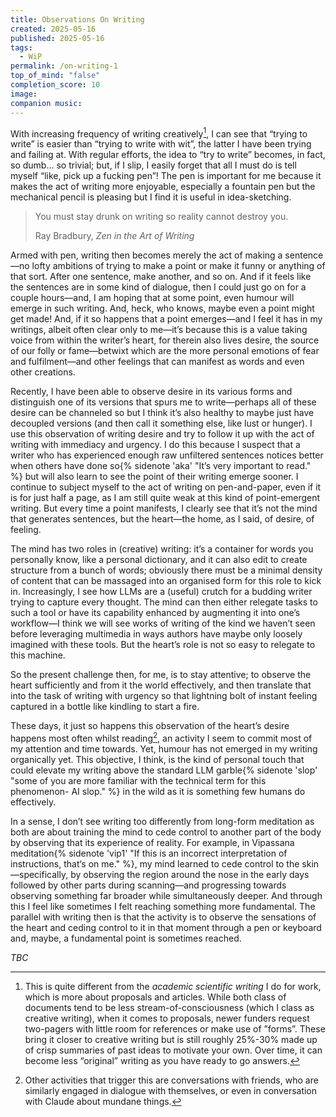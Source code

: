 ```yaml
---
title: Observations On Writing
created: 2025-05-16
published: 2025-05-16
tags:
  - WiP
permalink: /on-writing-1
top_of_mind: "false"
completion_score: 10
image: 
companion music:
---
```

With increasing frequency of writing creatively[^1], I can see that “trying to write” is easier than “trying to write with wit”, the latter I have been trying and failing at. With regular efforts, the idea to “try to write” becomes, in fact, so dumb… so trivial; but, if I slip, I easily forget that all I must do is tell myself “like, pick up a fucking pen”! The pen is important for me because it makes the act of writing more enjoyable, especially a fountain pen but the mechanical pencil is pleasing but I find it is useful in idea-sketching.


> You must stay drunk on writing so reality cannot destroy you.
> 
> Ray Bradbury, _Zen in the Art of Writing_

Armed with pen, writing then becomes merely the act of making a sentence—no lofty ambitions of trying to make a point or make it funny or anything of that sort. After one sentence, make another, and so on. And if it feels like the sentences are in some kind of dialogue, then I could just go on for a couple hours—and, I am hoping that at some point, even humour will emerge in such writing. And, heck, who knows, maybe even a point might get made! And, if it so happens that a point emerges—and I feel it has in my writings, albeit often clear only to me—it’s because this is a value taking voice from within the writer’s heart, for therein also lives desire, the source of our folly or fame—betwixt which are the more personal emotions of fear and fulfilment—and other feelings that can manifest as words and even other creations.

Recently, I have been able to observe desire in its various forms and distinguish one of its versions that spurs me to write—perhaps all of these desire can be channeled so but I think it’s also healthy to maybe just have decoupled versions (and then call it something else, like lust or hunger). I use this observation of writing desire and try to follow it up with the act of writing with immediacy and urgency. I do this because I suspect that a writer who has experienced enough raw unfiltered sentences notices better when others have done so{% sidenote 'aka' "It’s very important to read." %} but will also learn to see the point of their writing emerge sooner. I continue to subject myself to the act of writing on pen-and-paper, even if it is for just half a page, as I am still quite weak at this kind of point-emergent writing. But every time a point manifests, I clearly see that it’s not the mind that generates sentences, but the heart—the home, as I said, of desire, of feeling.

The mind has two roles in (creative) writing: it’s a container for words you personally know, like a personal dictionary, and it can also edit to create structure from a bunch of words; obviously there must be a minimal density of content that can be massaged into an organised form for this role to kick in. Increasingly, I see how LLMs are a (useful) crutch for a budding writer trying to capture every thought. The mind can then either relegate tasks to such a tool or have its capability enhanced by augmenting it into one’s workflow—I think we will see works of writing of the kind we haven’t seen before leveraging multimedia in ways authors have maybe only loosely imagined with these tools. But the heart’s role is not so easy to relegate to this machine.

So the present challenge then, for me, is to stay attentive; to observe the heart sufficiently and from it the world effectively, and then translate that into the task of writing with urgency so that lightning bolt of instant feeling captured in a bottle like kindling to start a fire.

These days, it just so happens this observation of the heart’s desire happens most often whilst reading[^2], an activity I seem to commit most of my attention and time towards. Yet, humour has not emerged in my writing organically yet. This objective, I think, is the kind of personal touch that could elevate my writing  above the standard LLM garble{% sidenote 'slop' "some of you are more familiar with the technical term for this phenomenon- AI slop." %} in the wild as it is something few humans do effectively.

In a sense, I don’t see writing too differently from long-form meditation as both are about training the mind to cede control to another part of the body by observing that its experience of reality. For example, in Vipassana meditation{% sidenote  'vip1' "If this is an incorrect interpretation of instructions, that‘s on me." %}, my mind learned to cede control to the skin—specifically, by observing the region around the nose in the early days followed by other parts during scanning—and progressing towards observing something far broader while simultaneously deeper. And through this I feel like sometimes I felt reaching something more fundamental. The parallel with writing then is that the activity is to observe the sensations of the heart and ceding control to it in that moment through a pen or keyboard and, maybe, a fundamental point is sometimes reached.

*TBC*

[^1]: This is quite different from the _academic scientific writing_ I do for work, which is more about proposals and articles. While both class of documents tend to be less stream-of-consciousness (which I class as creative writing), when it comes to proposals, newer funders request two-pagers with little room for references or make use of ”forms”. These bring it closer to creative writing but is still roughly 25%-30% made up of crisp summaries of past ideas to motivate your own. Over time, it can become less “original” writing as you have ready to go answers.

[^2]: Other activities that trigger this are conversations with friends, who are similarly engaged in dialogue with themselves, or even in conversation with Claude about mundane things.
